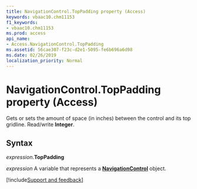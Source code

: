 ```yaml
---
title: NavigationControl.TopPadding property (Access)
keywords: vbaac10.chm11153
f1_keywords:
- vbaac10.chm11153
ms.prod: access
api_name:
- Access.NavigationControl.TopPadding
ms.assetid: 56cae307-f23c-d2e1-5095-fe6b696a6d98
ms.date: 02/26/2019
localization_priority: Normal
---
```



# NavigationControl.TopPadding property (Access)

Gets or sets the amount of space (in inches) between the control and its top gridline. Read/write **Integer**.


## Syntax

_expression_.**TopPadding**

_expression_ A variable that represents a **[NavigationControl](Access.NavigationControl.md)** object.




[!include[Support and feedback](~/includes/feedback-boilerplate.md)]